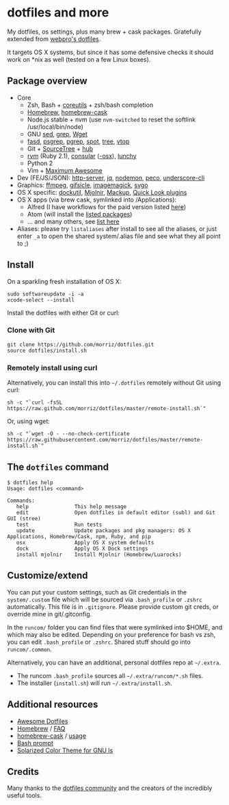 # dotfiles and more

My dotfiles, os settings, plus many brew + cask packages. Gratefully extended from [webpro's dotfiles](https://github.com/webpro/dotfiles).

It targets OS X systems, but since it has some defensive checks it should work on *nix as well (tested on a few Linux boxes).

## Package overview

* Core
    * Zsh, Bash + [coreutils](http://en.wikipedia.org/wiki/GNU_Core_Utilities) + zsh/bash completion
    * [Homebrew](http://brew.sh/), [homebrew-cask](http://caskroom.io/)
    * Node.js stable + nvm (use `nvm-switched` to reset the softlink /usr/local/bin/node)
    * GNU [sed](http://www.gnu.org/software/sed/), [grep](https://www.gnu.org/software/grep/), [Wget](https://www.gnu.org/software/wget/)
    * [fasd](https://github.com/clvv/fasd), [psgrep](https://github.com/jvz/psgrep/blob/master/psgrep), [pgrep](http://linux.die.net/man/1/pgrep), [spot](https://github.com/guille/spot), [tree](http://mama.indstate.edu/users/ice/tree/), [vtop](https://github.com/MrRio/vtop)
    * Git + [SourceTree](http://www.sourcetreeapp.com) + [hub](http://hub.github.com/)
    * [rvm](https://rvm.io/) (Ruby 2.1), [consular](https://github.com/achiu/consular) ([-osx](https://github.com/achiu/consular-osx)), [lunchy](https://github.com/eddiezane/lunchy)
    * Python 2
    * Vim + [Maximum Awesome](https://github.com/square/maximum-awesome)
* Dev (FE/JS/JSON): [http-server](https://github.com/nodeapps/http-server), [jq](http://stedolan.github.io/jq/), [nodemon](http://nodemon.io), [peco](http://peco.github.io), [underscore-cli](https://github.com/ddopson/underscore-cli)
* Graphics: [ffmpeg](https://www.ffmpeg.org), [gifsicle](http://www.lcdf.org/gifsicle), [imagemagick](http://www.imagemagick.org), [svgo](https://github.com/svg/svgo)
* OS X specific: [dockutil](https://github.com/kcrawford/dockutil), [Mjolnir](https://github.com/sdegutis/mjolnir), [Mackup](https://github.com/lra/mackup), [Quick Look plugins](https://github.com/sindresorhus/quick-look-plugins)
* OS X apps (via brew cask, symlinked into /Applications):
    * Alfred (I have workflows for the paid version listed [here](https://www.dropbox.com/home/Public/Mac%20OSX/Alfred%20Workflows))
    * Atom (will install the [listed packages](install/atom-packages.txt))
    * ... and many others, see [list here](install/brew-cask.sh)
* Aliases: please try `listaliases` after install to see all the aliases, or just enter `_a` to open the shared system/.alias file and see what they all point to ;)

## Install

On a sparkling fresh installation of OS X:

    sudo softwareupdate -i -a
    xcode-select --install

Install the dotfiles with either Git or curl:

### Clone with Git

    git clone https://github.com/morriz/dotfiles.git
    source dotfiles/install.sh

### Remotely install using curl

Alternatively, you can install this into `~/.dotfiles` remotely without Git using curl:

    sh -c "`curl -fsSL https://raw.github.com/morriz/dotfiles/master/remote-install.sh`"

Or, using wget:

    sh -c "`wget -O - --no-check-certificate https://raw.githubusercontent.com/morriz/dotfiles/master/remote-install.sh`"

## The `dotfiles` command

    $ dotfiles help
    Usage: dotfiles <command>

    Commands:
       help               This help message
       edit               Open dotfiles in default editor (subl) and Git GUI (stree)
       test               Run tests
       update             Update packages and pkg managers: OS X Applications, Homebrew/Cask, npm, Ruby, and pip
       osx                Apply OS X system defaults
       dock               Apply OS X Dock settings
       install mjolnir    Install Mjolnir (Homebrew/Luarocks)

## Customize/extend

You can put your custom settings, such as Git credentials in the `system/.custom` file which will be sourced via `.bash_profile` or `.zshrc` automatically. This file is in `.gitignore`. Please provide custom git creds, or override mine in git/.gitconfig.

In the `runcom/` folder you can find files that were symlinked into $HOME, and which may also be edited. Depending on your preference for bash vs zsh, you can edit `.bash_profile` or `.zshrc`. Shared stuff should go into `runcom/.common`.

Alternatively, you can have an additional, personal dotfiles repo at `~/.extra`.

* The runcom `.bash_profile` sources all `~/.extra/runcom/*.sh` files.
* The installer (`install.sh`) will run `~/.extra/install.sh`.

## Additional resources

* [Awesome Dotfiles](https://github.com/webpro/awesome-dotfiles)
* [Homebrew](http://brew.sh/) / [FAQ](https://github.com/Homebrew/homebrew/wiki/FAQ)
* [homebrew-cask](http://caskroom.io/) / [usage](https://github.com/phinze/homebrew-cask/blob/master/USAGE.md)
* [Bash prompt](http://wiki.archlinux.org/index.php/Color_Bash_Prompt)
* [Solarized Color Theme for GNU ls](https://github.com/seebi/dircolors-solarized)

## Credits

Many thanks to the [dotfiles community](http://dotfiles.github.io/) and the creators of the incredibly useful tools.
